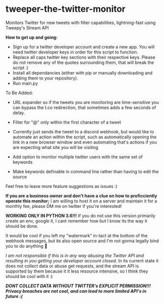 # tweeper-the-twitter-monitor
Monitors Twitter for new tweets with filter capabilities, lightning-fast using Tweepy's Stream API

**How to get up and going:**

 - Sign up for a twitter developer account and create a new app. You will need twitter developer keys in order for this script to function.
 - Replace all caps twitter key sections with their respective keys. Please do not remove any of the quotes surrounding them, that will break the script :)
 - Install all dependancies (either with pip or manually downloading and adding them to your repository).
 - Run main.py

To Be Added:
 - URL expander so if the tweets you are monitoring are time-sensitive you can bypass the t.co redirection, that sometimes adds a few seconds of delay.
  
 - Filter for "@" only within the first character of a tweet
 
 - Currently just sends the tweet to a discord webhook, but would like to automate an action within the script, such as automatically opening the link in a new browser window and even automating that's actions if you are expecting what site you will be visiting
 
 - Add option to monitor multiple twitter users with the same set of keywords
 
 - Make keywords definable in command line rather than having to edit the source

Feel free to leave more feature suggestions as issues :)

**If you are a business owner and don't have a clue on how to proficciently operate this monitor;** I am willing to host it on a server and maintain it for a monthly fee, please DM me on twitter if you're interested!

**WORKING ONLY IN PYTHON 3.6!!!** If you do not use this version primarily create an env, google it, I cant remember how but I know its the way it should be done.

It would be cool if you left my "watermark" in-tact at the bottom of the webhook messages, but its also open source and I'm not gonna legally bind you to do anything :shrug:

*I am not responsible if this is in any way abusing the Twitter API and resulting in you getting your developer account closed.* In its current state it does not collect data or abuse get requests, and the stream API is supported by them because it it less resource intensive, so I think they should be cool with it :) 

***DONT COLLECT DATA WITHOUT TWITTER's EXPLICIT PERMISSION!!! Privacy breaches are not cool, and can lead to more limited API's in future :(***
